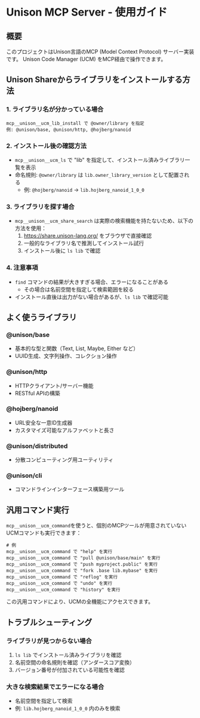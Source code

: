 # Unison MCP Server - 使用ガイド

## 概要
このプロジェクトはUnison言語のMCP (Model Context Protocol) サーバー実装です。
Unison Code Manager (UCM) をMCP経由で操作できます。

## Unison Shareからライブラリをインストールする方法

### 1. ライブラリ名が分かっている場合
```
mcp__unison__ucm_lib_install で @owner/library を指定
例: @unison/base, @unison/http, @hojberg/nanoid
```

### 2. インストール後の確認方法
- `mcp__unison__ucm_ls` で "lib" を指定して、インストール済みライブラリ一覧を表示
- 命名規則: `@owner/library` は `lib.owner_library_version` として配置される
  - 例: `@hojberg/nanoid` → `lib.hojberg_nanoid_1_0_0`

### 3. ライブラリを探す場合
- `mcp__unison__ucm_share_search` は実際の検索機能を持たないため、以下の方法を使用：
  1. https://share.unison-lang.org/ をブラウザで直接確認
  2. 一般的なライブラリ名で推測してインストール試行
  3. インストール後に `ls lib` で確認

### 4. 注意事項
- `find` コマンドの結果が大きすぎる場合、エラーになることがある
  - その場合は名前空間を指定して検索範囲を絞る
- インストール直後は出力がない場合があるが、`ls lib` で確認可能

## よく使うライブラリ

### @unison/base
- 基本的な型と関数（Text, List, Maybe, Either など）
- UUID生成、文字列操作、コレクション操作

### @unison/http
- HTTPクライアント/サーバー機能
- RESTful APIの構築

### @hojberg/nanoid
- URL安全な一意ID生成器
- カスタマイズ可能なアルファベットと長さ

### @unison/distributed
- 分散コンピューティング用ユーティリティ

### @unison/cli
- コマンドラインインターフェース構築用ツール

## 汎用コマンド実行

`mcp__unison__ucm_command`を使うと、個別のMCPツールが用意されていないUCMコマンドも実行できます：

```
# 例
mcp__unison__ucm_command で "help" を実行
mcp__unison__ucm_command で "pull @unison/base/main" を実行
mcp__unison__ucm_command で "push myproject.public" を実行
mcp__unison__ucm_command で "fork .base lib.mybase" を実行
mcp__unison__ucm_command で "reflog" を実行
mcp__unison__ucm_command で "undo" を実行
mcp__unison__ucm_command で "history" を実行
```

この汎用コマンドにより、UCMの全機能にアクセスできます。

## トラブルシューティング

### ライブラリが見つからない場合
1. `ls lib` でインストール済みライブラリを確認
2. 名前空間の命名規則を確認（アンダースコア変換）
3. バージョン番号が付加されている可能性を確認

### 大きな検索結果でエラーになる場合
- 名前空間を指定して検索
- 例: `lib.hojberg_nanoid_1_0_0` 内のみを検索